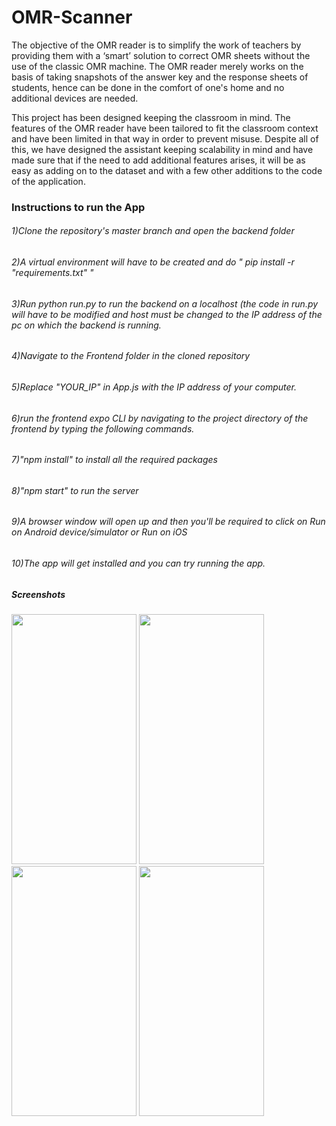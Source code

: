 # OMR-Scanner


The objective of the OMR reader is to simplify the work of teachers by providing them with a ‘smart’ solution to correct OMR sheets without the use of the classic OMR machine. The OMR reader merely works on the basis of taking snapshots of the answer key and the response sheets of students, hence can be done in the comfort of one's home and no additional devices are needed. 

This project has been designed keeping the classroom in mind. The features of the OMR reader have been tailored to fit the classroom context and have been limited in that way in order to prevent misuse. Despite all of this, we have designed the assistant keeping scalability in mind and have made sure that if the need to add additional features arises, it will be as easy as adding on to the dataset and with a few other additions to the code of the application.


### Instructions to run the App

###### 1)Clone the repository's master branch and open the backend folder
###### 2)A virtual environment will have to be created and do " pip install -r "requirements.txt" "
###### 3)Run python run.py to run the backend on a localhost (the code in run.py will have to be modified and host must be changed to the IP address of the pc on which the backend is running.
###### 4)Navigate to the Frontend folder in the cloned repository
###### 5)Replace "YOUR_IP" in App.js with the IP address of your computer.
###### 6)run the frontend expo CLI by navigating to the project directory of the frontend by typing the following commands.
###### 7)"npm install" to install all the required packages
###### 8)"npm start" to run the server
###### 9)A browser window will open up and then you'll be required to click on Run on Android device/simulator or Run on iOS
###### 10)The app will get installed and you can try running the app.


##### Screenshots

<img src="https://user-images.githubusercontent.com/65126211/100473180-c7b31f80-3103-11eb-9fde-9873f187cd56.jpeg" width="200" height="400" />
<img src="https://user-images.githubusercontent.com/65126211/100473188-c84bb600-3103-11eb-9567-3caf0455b9bb.jpeg" width="200" height="400" />
<img src="https://user-images.githubusercontent.com/65126211/100473178-c681f280-3103-11eb-8396-8435d4d1b021.jpeg" width="200" height="400" />
<img src="https://user-images.githubusercontent.com/65126211/100473179-c71a8900-3103-11eb-8ecb-da16600f4772.jpeg" width="200" height="400" />




